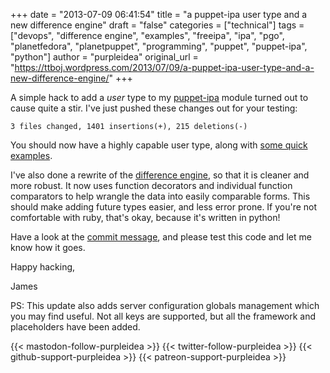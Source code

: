 +++
date = "2013-07-09 06:41:54"
title = "a puppet-ipa user type and a new difference engine"
draft = "false"
categories = ["technical"]
tags = ["devops", "difference engine", "examples", "freeipa", "ipa", "pgo", "planetfedora", "planetpuppet", "programming", "puppet", "puppet-ipa", "python"]
author = "purpleidea"
original_url = "https://ttboj.wordpress.com/2013/07/09/a-puppet-ipa-user-type-and-a-new-difference-engine/"
+++

A simple hack to add a <em>user</em> type to my <a href="https://github.com/purpleidea/puppet-ipa">puppet-ipa</a> module turned out to cause quite a stir. I've just pushed these changes out for your testing:
```
3 files changed, 1401 insertions(+), 215 deletions(-)
```
You should now have a highly capable user type, along with <a href="https://github.com/purpleidea/puppet-ipa/blob/master/examples/simple-usage3.pp#L13">some quick examples</a>.

I've also done a rewrite of the <a href="https://github.com/purpleidea/puppet-ipa/blob/master/files/diff.py">difference engine</a>, so that it is cleaner and more robust. It now uses function decorators and individual function comparators to help wrangle the data into easily comparable forms. This should make adding future types easier, and less error prone. If you're not comfortable with ruby, that's okay, because it's written in python!

Have a look at the <a href="https://github.com/purpleidea/puppet-ipa/commit/ba515e13968bf83902735cfb7be33556db6ae4ec">commit message</a>, and please test this code and let me know how it goes.

Happy hacking,

James

PS: This update also adds server configuration globals management which you may find useful. Not all keys are supported, but all the framework and placeholders have been added.

{{< mastodon-follow-purpleidea >}}
{{< twitter-follow-purpleidea >}}
{{< github-support-purpleidea >}}
{{< patreon-support-purpleidea >}}
